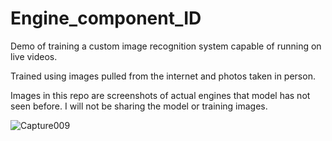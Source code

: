 # Engine_component_ID

Demo of training a custom image recognition system capable of running on live videos. 

Trained using images pulled from the internet and photos taken in person. 

Images in this repo are screenshots of actual engines that model has not seen before. I will not be sharing the model or training images. 

![Capture009](https://user-images.githubusercontent.com/63426095/163661976-4a161345-6f83-41f6-9b5e-45e4f38c9898.JPG)
